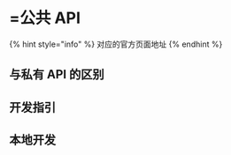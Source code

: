 # =公共 API

{% hint style="info" %}
对应的官方页面地址
{% endhint %}

## 与私有 API 的区别

## 开发指引

## 本地开发 <a href="#developing-locally" id="developing-locally"></a>
